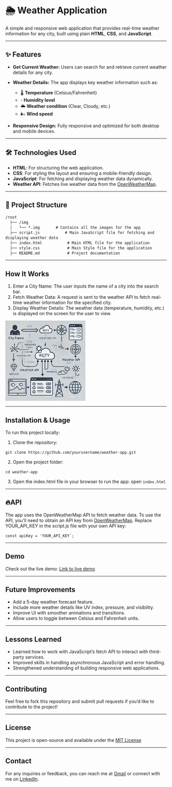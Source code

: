 # 🌦️ Weather Application

A simple and responsive web application that provides real-time weather information for any city, built using plain **HTML**, **CSS**, and **JavaScript**.

---

## ✨ Features

- **Get Current Weather:** Users can search for and retrieve current weather details for any city.
  
- **Weather Details:** The app displays key weather information such as:
  - 🌡️ **Temperature** (Celsius/Fahrenheit)
  - 💧 **Humidity level**
  - 🌥️ **Weather condition** (Clear, Cloudy, etc.)
  - 🌬️ **Wind speed**
    
- **Responsive Design:** Fully responsive and optimized for both desktop and mobile devices.

---

## 🛠️ Technologies Used

- **HTML**: For structuring the web application.
- **CSS**: For styling the layout and ensuring a mobile-friendly design.
- **JavaScript**: For fetching and displaying weather data dynamically.
- **Weather API**: Fetches live weather data from the [OpenWeatherMap](https://openweathermap.org/api).

---

## 📁 Project Structure

```
/root
  ├── /img
  │   └── *.img       # Contains all the images for the app
  ├── script.js           # Main JavaScript file for fetching and displaying weather data
  ├── index.html           # Main HTML file for the application
  ├── style.css            # Main Style file for the application
  ├── README.md            # Project documentation
```
---

## How It Works

1. Enter a City Name: The user inputs the name of a city into the search bar.
2. Fetch Weather Data: A request is sent to the weather API to fetch real-time weather information for the specified city.
3. Display Weather Details: The weather data (temperature, humidity, etc.) is displayed on the screen for the user to view.

![The App Workflow](AppWorkFlow1.webp)

---

## Installation & Usage
To run this project locally:
1. Clone the repository:
```
git clone https://github.com/yourusername/weather-app.git
```
2. Open the project folder:
```
cd weather-app
```
3. Open the index.html file in your browser to run the app:
open `index.html`

---

## 🔥API

The app uses the OpenWeatherMap API to fetch weather data. To use the API, you'll need to obtain an API key from [OpenWeatherMap](https://openweathermap.org/api).
Replace YOUR_API_KEY in the script.js file with your own API key:
```
const apiKey = 'YOUR_API_KEY`;
```

---

## Demo
Check out the live demo: [Link to live demo](https://www.youtube.com/watch?v=6tNr7TXcF8M)

---

## Future Improvements
* Add a 5-day weather forecast feature.
* Include more weather details like UV index, pressure, and visibility.
* Improve UI with smoother animations and transitions.
* Allow users to toggle between Celsius and Fahrenheit units.

---

## Lessons Learned
* Learned how to work with JavaScript’s fetch API to interact with third-party services.
* Improved skills in handling asynchronous JavaScript and error handling.
* Strengthened understanding of building responsive web applications.

---

## Contributing
Feel free to fork this repository and submit pull requests if you’d like to contribute to the project!

---

## License
This project is open-source and available under the [MIT License](https://opensource.org/license/MIT)

---

## Contact
For any inquiries or feedback, you can reach me at [Gmail](ahmedhafez.ta@gmail.com) or connect with me on [LinkedIn](https://www.linkedin.com/in/ahmed-abdelhafez-taha-72171517b).
